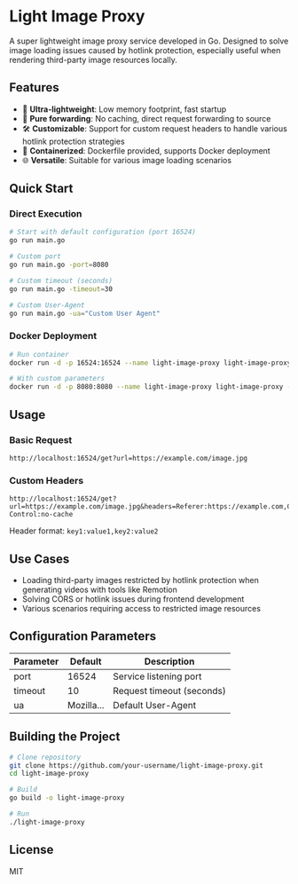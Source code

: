 # Light Image Proxy

A super lightweight image proxy service developed in Go. Designed to solve image loading issues caused by hotlink protection, especially useful when rendering third-party image resources locally.

## Features

- 🚀 **Ultra-lightweight**: Low memory footprint, fast startup
- 🔄 **Pure forwarding**: No caching, direct request forwarding to source
- 🛠️ **Customizable**: Support for custom request headers to handle various hotlink protection strategies
- 🐳 **Containerized**: Dockerfile provided, supports Docker deployment
- 🌐 **Versatile**: Suitable for various image loading scenarios

## Quick Start

### Direct Execution

```bash
# Start with default configuration (port 16524)
go run main.go

# Custom port
go run main.go -port=8080

# Custom timeout (seconds)
go run main.go -timeout=30

# Custom User-Agent
go run main.go -ua="Custom User Agent"
```

### Docker Deployment

```bash
# Run container
docker run -d -p 16524:16524 --name light-image-proxy light-image-proxy

# With custom parameters
docker run -d -p 8080:8080 --name light-image-proxy light-image-proxy -port=8080
```

## Usage

### Basic Request

```
http://localhost:16524/get?url=https://example.com/image.jpg
```

### Custom Headers

```
http://localhost:16524/get?url=https://example.com/image.jpg&headers=Referer:https://example.com,Cache-Control:no-cache
```

Header format: `key1:value1,key2:value2`

## Use Cases

- Loading third-party images restricted by hotlink protection when generating videos with tools like Remotion
- Solving CORS or hotlink issues during frontend development
- Various scenarios requiring access to restricted image resources

## Configuration Parameters

| Parameter | Default    | Description               |
| --------- | ---------- | ------------------------- |
| port      | 16524      | Service listening port    |
| timeout   | 10         | Request timeout (seconds) |
| ua        | Mozilla... | Default User-Agent        |

## Building the Project

```bash
# Clone repository
git clone https://github.com/your-username/light-image-proxy.git
cd light-image-proxy

# Build
go build -o light-image-proxy

# Run
./light-image-proxy
```

## License

MIT
